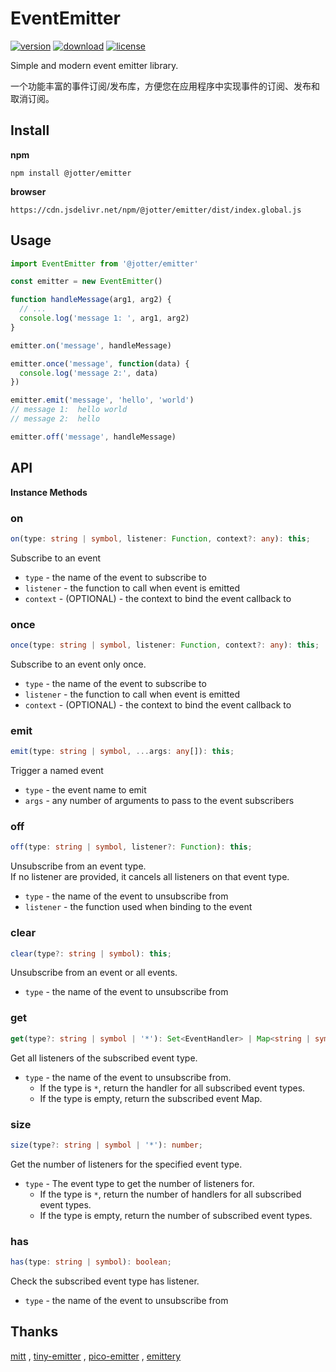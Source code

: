# EventEmitter

[![version](https://img.shields.io/npm/v/@jotter/emitter?style=flat-square)](https://www.npmjs.com/package/@jotter/emitter)
[![download](https://img.shields.io/npm/dm/@jotter/emitter?style=flat-square)](https://www.npmjs.com/package/@jotter/emitter)
[![license](https://img.shields.io/npm/l/@jotter/emitter?style=flat-square)](https://github.com/Meqn/jotter/tree/main/libs/emitter)

Simple and modern event emitter library.

一个功能丰富的事件订阅/发布库，方便您在应用程序中实现事件的订阅、发布和取消订阅。


## Install

**npm**
```
npm install @jotter/emitter
```
**browser**
```
https://cdn.jsdelivr.net/npm/@jotter/emitter/dist/index.global.js
```



## Usage

```js
import EventEmitter from '@jotter/emitter'

const emitter = new EventEmitter()

function handleMessage(arg1, arg2) {
  // ...
  console.log('message 1: ', arg1, arg2)
}

emitter.on('message', handleMessage)

emitter.once('message', function(data) {
  console.log('message 2:', data)
})

emitter.emit('message', 'hello', 'world')
// message 1:  hello world
// message 2:  hello

emitter.off('message', handleMessage)
```

## API

**Instance Methods**

### on
```typescript
on(type: string | symbol, listener: Function, context?: any): this;
```
Subscribe to an event
- `type` - the name of the event to subscribe to
- `listener` - the function to call when event is emitted
- `context` - (OPTIONAL) - the context to bind the event callback to

### once
```typescript
once(type: string | symbol, listener: Function, context?: any): this;
```
Subscribe to an event only once.
- `type` - the name of the event to subscribe to
- `listener` - the function to call when event is emitted
- `context` - (OPTIONAL) - the context to bind the event callback to

### emit
```typescript
emit(type: string | symbol, ...args: any[]): this;
```
Trigger a named event
- `type` - the event name to emit
- `args` - any number of arguments to pass to the event subscribers

### off
```typescript
off(type: string | symbol, listener?: Function): this;
```
Unsubscribe from an event type.  
If no listener are provided, it cancels all listeners on that event type.
- `type` - the name of the event to unsubscribe from
- `listener` - the function used when binding to the event

### clear
```typescript
clear(type?: string | symbol): this;
```
Unsubscribe from an event or all events.
- `type` - the name of the event to unsubscribe from

### get
```typescript
get(type?: string | symbol | '*'): Set<EventHandler> | Map<string | symbol, Set<EventHandler>>;
```
Get all listeners of the subscribed event type.
- `type` - the name of the event to unsubscribe from.
  - If the type is `*`, return the handler for all subscribed event types.
  - If the type is empty, return the subscribed event Map.

### size
```typescript
size(type?: string | symbol | '*'): number;
```
Get the number of listeners for the specified event type.
- `type` - The event type to get the number of listeners for.
  - If the type is `*`, return the number of handlers for all subscribed event types.
  - If the type is empty, return the number of subscribed event types.

### has
```typescript
has(type: string | symbol): boolean;
```
Check the subscribed event type has listener.
- `type` - the name of the event to unsubscribe from


## Thanks
[mitt](https://github.com/developit/mitt) ,  [tiny-emitter](https://github.com/scottcorgan/tiny-emitter) ,  [pico-emitter](https://github.com/hkk12369/pico-emitter) ,  [emittery](https://github.com/sindresorhus/emittery)
